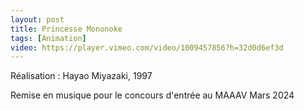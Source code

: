 ```yaml
---
layout: post
title: Princesse Mononoke
tags: [Animation]
video: https://player.vimeo.com/video/1009457856?h=32d0d6ef3d
---
```


Réalisation : Hayao Miyazaki, 1997

Remise en musique pour le concours d'entrée au MAAAV
Mars 2024
